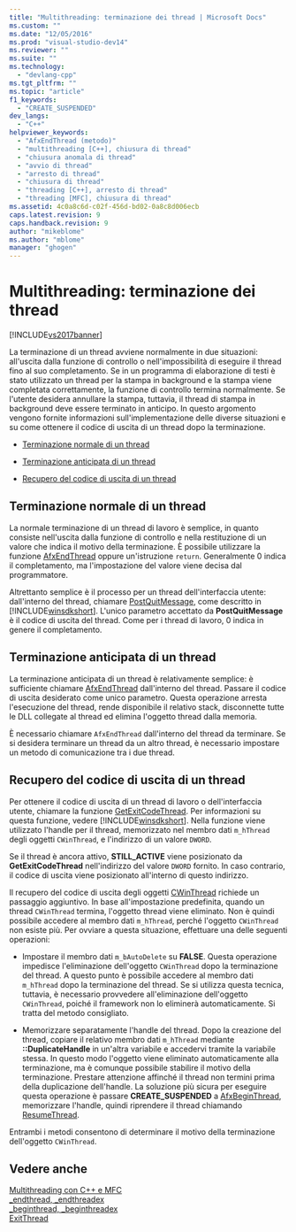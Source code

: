 ```yaml
---
title: "Multithreading: terminazione dei thread | Microsoft Docs"
ms.custom: ""
ms.date: "12/05/2016"
ms.prod: "visual-studio-dev14"
ms.reviewer: ""
ms.suite: ""
ms.technology: 
  - "devlang-cpp"
ms.tgt_pltfrm: ""
ms.topic: "article"
f1_keywords: 
  - "CREATE_SUSPENDED"
dev_langs: 
  - "C++"
helpviewer_keywords: 
  - "AfxEndThread (metodo)"
  - "multithreading [C++], chiusura di thread"
  - "chiusura anomala di thread"
  - "avvio di thread"
  - "arresto di thread"
  - "chiusura di thread"
  - "threading [C++], arresto di thread"
  - "threading [MFC], chiusura di thread"
ms.assetid: 4c0a8c6d-c02f-456d-bd02-0a8c8d006ecb
caps.latest.revision: 9
caps.handback.revision: 9
author: "mikeblome"
ms.author: "mblome"
manager: "ghogen"
---
```

# Multithreading: terminazione dei thread
[!INCLUDE[vs2017banner](../../assembler/inline/includes/vs2017banner.md)]

La terminazione di un thread avviene normalmente in due situazioni: all'uscita dalla funzione di controllo o nell'impossibilità di eseguire il thread fino al suo completamento.  Se in un programma di elaborazione di testi è stato utilizzato un thread per la stampa in background e la stampa viene completata correttamente, la funzione di controllo termina normalmente.  Se l'utente desidera annullare la stampa, tuttavia, il thread di stampa in background deve essere terminato in anticipo.  In questo argomento vengono fornite informazioni sull'implementazione delle diverse situazioni e su come ottenere il codice di uscita di un thread dopo la terminazione.  
  
-   [Terminazione normale di un thread](#_core_normal_thread_termination)  
  
-   [Terminazione anticipata di un thread](#_core_premature_thread_termination)  
  
-   [Recupero del codice di uscita di un thread](#_core_retrieving_the_exit_code_of_a_thread)  
  
##  <a name="_core_normal_thread_termination"></a> Terminazione normale di un thread  
 La normale terminazione di un thread di lavoro è semplice, in quanto consiste nell'uscita dalla funzione di controllo e nella restituzione di un valore che indica il motivo della terminazione.  È possibile utilizzare la funzione [AfxEndThread](../Topic/AfxEndThread.md) oppure un'istruzione `return`.  Generalmente 0 indica il completamento, ma l'impostazione del valore viene decisa dal programmatore.  
  
 Altrettanto semplice è il processo per un thread dell'interfaccia utente: dall'interno del thread, chiamare [PostQuitMessage](http://msdn.microsoft.com/library/windows/desktop/ms644945), come descritto in [!INCLUDE[winsdkshort](../../atl/reference/includes/winsdkshort_md.md)].  L'unico parametro accettato da **PostQuitMessage** è il codice di uscita del thread.  Come per i thread di lavoro, 0 indica in genere il completamento.  
  
##  <a name="_core_premature_thread_termination"></a> Terminazione anticipata di un thread  
 La terminazione anticipata di un thread è relativamente semplice: è sufficiente chiamare [AfxEndThread](../Topic/AfxEndThread.md) dall'interno del thread.  Passare il codice di uscita desiderato come unico parametro.  Questa operazione arresta l'esecuzione del thread, rende disponibile il relativo stack, disconnette tutte le DLL collegate al thread ed elimina l'oggetto thread dalla memoria.  
  
 È necessario chiamare `AfxEndThread` dall'interno del thread da terminare.  Se si desidera terminare un thread da un altro thread, è necessario impostare un metodo di comunicazione tra i due thread.  
  
##  <a name="_core_retrieving_the_exit_code_of_a_thread"></a> Recupero del codice di uscita di un thread  
 Per ottenere il codice di uscita di un thread di lavoro o dell'interfaccia utente, chiamare la funzione [GetExitCodeThread](http://msdn.microsoft.com/library/windows/desktop/ms683190).  Per informazioni su questa funzione, vedere [!INCLUDE[winsdkshort](../../atl/reference/includes/winsdkshort_md.md)].  Nella funzione viene utilizzato l'handle per il thread, memorizzato nel membro dati `m_hThread` degli oggetti `CWinThread`, e l'indirizzo di un valore `DWORD`.  
  
 Se il thread è ancora attivo, **STILL\_ACTIVE** viene posizionato da **GetExitCodeThread** nell'indirizzo del valore `DWORD` fornito. In caso contrario, il codice di uscita viene posizionato all'interno di questo indirizzo.  
  
 Il recupero del codice di uscita degli oggetti [CWinThread](../../mfc/reference/cwinthread-class.md) richiede un passaggio aggiuntivo.  In base all'impostazione predefinita, quando un thread `CWinThread` termina, l'oggetto thread viene eliminato.  Non è quindi possibile accedere al membro dati `m_hThread`, perché l'oggetto `CWinThread` non esiste più.  Per ovviare a questa situazione, effettuare una delle seguenti operazioni:  
  
-   Impostare il membro dati `m_bAutoDelete` su **FALSE**.  Questa operazione impedisce l'eliminazione dell'oggetto `CWinThread` dopo la terminazione del thread.  A questo punto è possibile accedere al membro dati `m_hThread` dopo la terminazione del thread.  Se si utilizza questa tecnica, tuttavia, è necessario provvedere all'eliminazione dell'oggetto `CWinThread`, poiché il framework non lo eliminerà automaticamente.  Si tratta del metodo consigliato.  
  
-   Memorizzare separatamente l'handle del thread.  Dopo la creazione del thread, copiare il relativo membro dati `m_hThread` mediante **::DuplicateHandle** in un'altra variabile e accedervi tramite la variabile stessa.  In questo modo l'oggetto viene eliminato automaticamente alla terminazione, ma è comunque possibile stabilire il motivo della terminazione.  Prestare attenzione affinché il thread non termini prima della duplicazione dell'handle.  La soluzione più sicura per eseguire questa operazione è passare **CREATE\_SUSPENDED** a [AfxBeginThread](../Topic/AfxBeginThread.md), memorizzare l'handle, quindi riprendere il thread chiamando [ResumeThread](../Topic/CWinThread::ResumeThread.md).  
  
 Entrambi i metodi consentono di determinare il motivo della terminazione dell'oggetto `CWinThread`.  
  
## Vedere anche  
 [Multithreading con C\+\+ e MFC](../../parallel/multithreading-with-cpp-and-mfc.md)   
 [\_endthread, \_endthreadex](../../c-runtime-library/reference/endthread-endthreadex.md)   
 [\_beginthread, \_beginthreadex](../../c-runtime-library/reference/beginthread-beginthreadex.md)   
 [ExitThread](http://msdn.microsoft.com/library/windows/desktop/ms682659)